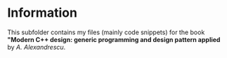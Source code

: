 # Information
This subfolder contains my files (mainly code snippets) for the book **"Modern C++ design: generic programming and design pattern applied** by *A. Alexandrescu*.
